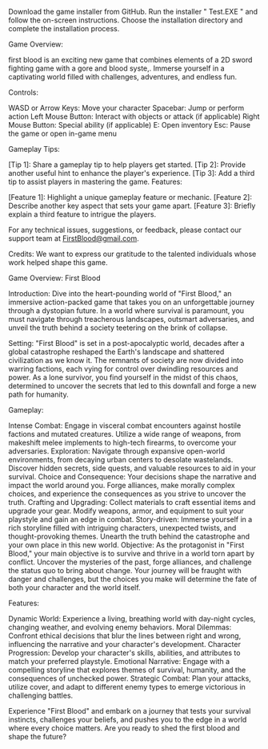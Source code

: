 Download the game installer from GitHub.
Run the installer " Test.EXE " and follow the on-screen instructions.
Choose the installation directory and complete the installation process.


Game Overview:

first blood is an exciting new game that combines elements of a 2D sword fighting game with a gore and blood syste,. Immerse yourself in a captivating world filled with challenges, adventures, and endless fun.

Controls:

WASD or Arrow Keys: Move your character
Spacebar: Jump or perform action
Left Mouse Button: Interact with objects or attack (if applicable)
Right Mouse Button: Special ability (if applicable)
E: Open inventory
Esc: Pause the game or open in-game menu

Gameplay Tips:

[Tip 1]: Share a gameplay tip to help players get started.
[Tip 2]: Provide another useful hint to enhance the player's experience.
[Tip 3]: Add a third tip to assist players in mastering the game.
Features:

[Feature 1]: Highlight a unique gameplay feature or mechanic.
[Feature 2]: Describe another key aspect that sets your game apart.
[Feature 3]: Briefly explain a third feature to intrigue the players.


For any technical issues, suggestions, or feedback, please contact our support team at FirstBlood@gmail.com.

Credits:
We want to express our gratitude to the talented individuals whose work helped shape this game.


Game Overview: First Blood

Introduction:
Dive into the heart-pounding world of "First Blood," an immersive action-packed game that takes you on an unforgettable journey through a dystopian future. In a world where survival is paramount, you must navigate through treacherous landscapes, outsmart adversaries, and unveil the truth behind a society teetering on the brink of collapse.

Setting:
"First Blood" is set in a post-apocalyptic world, decades after a global catastrophe reshaped the Earth's landscape and shattered civilization as we know it. The remnants of society are now divided into warring factions, each vying for control over dwindling resources and power. As a lone survivor, you find yourself in the midst of this chaos, determined to uncover the secrets that led to this downfall and forge a new path for humanity.

Gameplay:

Intense Combat: Engage in visceral combat encounters against hostile factions and mutated creatures. Utilize a wide range of weapons, from makeshift melee implements to high-tech firearms, to overcome your adversaries.
Exploration: Navigate through expansive open-world environments, from decaying urban centers to desolate wastelands. Discover hidden secrets, side quests, and valuable resources to aid in your survival.
Choice and Consequence: Your decisions shape the narrative and impact the world around you. Forge alliances, make morally complex choices, and experience the consequences as you strive to uncover the truth.
Crafting and Upgrading: Collect materials to craft essential items and upgrade your gear. Modify weapons, armor, and equipment to suit your playstyle and gain an edge in combat.
Story-driven: Immerse yourself in a rich storyline filled with intriguing characters, unexpected twists, and thought-provoking themes. Unearth the truth behind the catastrophe and your own place in this new world.
Objective:
As the protagonist in "First Blood," your main objective is to survive and thrive in a world torn apart by conflict. Uncover the mysteries of the past, forge alliances, and challenge the status quo to bring about change. Your journey will be fraught with danger and challenges, but the choices you make will determine the fate of both your character and the world itself.

Features:

Dynamic World: Experience a living, breathing world with day-night cycles, changing weather, and evolving enemy behaviors.
Moral Dilemmas: Confront ethical decisions that blur the lines between right and wrong, influencing the narrative and your character's development.
Character Progression: Develop your character's skills, abilities, and attributes to match your preferred playstyle.
Emotional Narrative: Engage with a compelling storyline that explores themes of survival, humanity, and the consequences of unchecked power.
Strategic Combat: Plan your attacks, utilize cover, and adapt to different enemy types to emerge victorious in challenging battles.

Experience "First Blood" and embark on a journey that tests your survival instincts, challenges your beliefs, and pushes you to the edge in a world where every choice matters. Are you ready to shed the first blood and shape the future?
